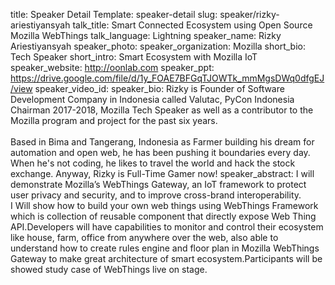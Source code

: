 title: Speaker Detail
Template: speaker-detail
slug: speaker/rizky-ariestiyansyah
talk_title: Smart Connected Ecosystem using Open Source Mozilla WebThings
talk_language: Lightning
speaker_name: Rizky Ariestiyansyah
speaker_photo: 
speaker_organization: Mozilla
short_bio: Tech Speaker
short_intro: Smart Ecosystem with Mozilla IoT
speaker_website: http://oonlab.com
speaker_ppt: https://drive.google.com/file/d/1y_FOAE7BFGqTJOWTk_mmMgsDWq0dfgEJ/view
speaker_video_id: 
speaker_bio: Rizky is Founder of Software Development Company in Indonesia called Valutac, PyCon Indonesia Chairman 2017-2018, Mozilla Tech Speaker as well as a contributor to the Mozilla program and project for the past six years. <br><br>Based in Bima and Tangerang, Indonesia as Farmer building his dream for automation and open web, he has been pushing it boundaries every day. When he's not coding, he likes to travel the world and hack the stock exchange. Anyway, Rizky is Full-Time Gamer now!
speaker_abstract: I will demonstrate Mozilla’s WebThings Gateway, an IoT framework to protect user privacy and security, and to improve cross-brand interoperability. 
    <br>I Will show how to build your own web things using WebThings Framework which is collection of reusable component that directly expose Web Thing API.Developers will have capabilities to monitor and control their ecosystem like house, farm, office from anywhere over the web, also able to understand how to create rules engine and floor plan in Mozilla WebThings Gateway to make great architecture of smart ecosystem.Participants will be showed study case of WebThings live on stage.
